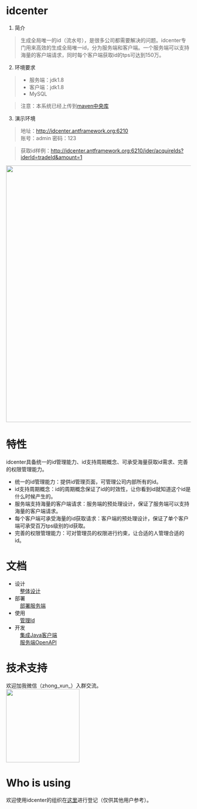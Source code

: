 # idcenter
1. 简介
> 生成全局唯一的id（流水号），是很多公司都需要解决的问题。idcenter专门用来高效的生成全局唯一id，分为服务端和客户端。一个服务端可以支持海量的客户端请求，同时每个客户端获取id的tps可达到150万。

2. 环境要求
> * 服务端：jdk1.8
> * 客户端：jdk1.8
> * MySQL

> 注意：本系统已经上传到[maven中央库](http://search.maven.org/#search%7Cga%7C1%7Corg.antframework.idcenter)

3. 演示环境
> 地址：http://idcenter.antframework.org:6210 <br/>
> 账号：admin 密码：123

> 获取id样例：http://idcenter.antframework.org:6210/ider/acquireIds?iderId=tradeId&amount=1

<img src="https://note.youdao.com/yws/api/personal/file/WEB05da7336237569414648a5e625d2302b?method=download&shareKey=5fabc26cd1af6f5013f50dbe918c78b8" width=700 />

# 特性
idcenter具备统一的id管理能力、id支持周期概念、可承受海量获取id需求、完善的权限管理能力。
* 统一的id管理能力：提供id管理页面，可管理公司内部所有的id。
* id支持周期概念：id的周期概念保证了id的时效性，让你看到id就知道这个id是什么时候产生的。
* 服务端支持海量的客户端请求：服务端的预处理设计，保证了服务端可以支持海量的客户端请求。
* 每个客户端可承受海量的id获取请求：客户端的预处理设计，保证了单个客户端可承受百万tps级别的id获取。
* 完善的权限管理能力：可对管理员的权限进行约束，让合适的人管理合适的id。

# 文档
* 设计<br/>
&ensp;&ensp;[整体设计](https://github.com/zhongxunking/idcenter/wiki/%E6%95%B4%E4%BD%93%E8%AE%BE%E8%AE%A1)
* 部署<br/>
&ensp;&ensp;[部署服务端](https://github.com/zhongxunking/idcenter/wiki/%E9%83%A8%E7%BD%B2%E6%9C%8D%E5%8A%A1%E7%AB%AF)
* 使用<br/>
&ensp;&ensp;[管理Id](https://github.com/zhongxunking/idcenter/wiki/%E7%AE%A1%E7%90%86Id)
* 开发<br/>
&ensp;&ensp;[集成Java客户端](https://github.com/zhongxunking/idcenter/wiki/%E9%9B%86%E6%88%90Java%E5%AE%A2%E6%88%B7%E7%AB%AF)<br/>
&ensp;&ensp;[服务端OpenAPI](https://github.com/zhongxunking/idcenter/wiki/%E6%9C%8D%E5%8A%A1%E7%AB%AFOpenAPI)

# 技术支持
欢迎加我微信（zhong_xun_）入群交流。<br/>
<img src="https://note.youdao.com/yws/api/personal/file/WEBbca9e0a9a6e1ea2d9ab9def1cc90f839?method=download&shareKey=00e90849ae0d3b5cb8ed7dd12bc6842e" width=200 />

# Who is using
欢迎使用idcenter的组织在[这里](https://github.com/zhongxunking/idcenter/issues/1)进行登记（仅供其他用户参考）。
